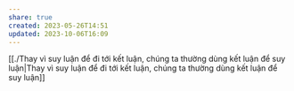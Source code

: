 ```yaml
---
share: true
created: 2023-05-26T14:51
updated: 2023-10-06T16:09
---
```

[[./Thay vì suy luận để đi tới kết luận, chúng ta thường dùng kết luận để suy luận|Thay vì suy luận để đi tới kết luận, chúng ta thường dùng kết luận để suy luận]]
